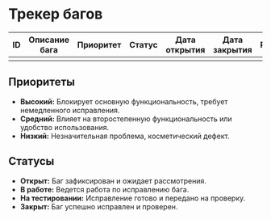 # Трекер багов

| ID | Описание бага | Приоритет | Статус | Дата открытия | Дата закрытия | Резюме |
|----|---------------|-----------|--------|---------------|---------------|--------|
|    |               |           |        |               |               |        |

## Приоритеты
- **Высокий:** Блокирует основную функциональность, требует немедленного исправления.
- **Средний:** Влияет на второстепенную функциональность или удобство использования.
- **Низкий:** Незначительная проблема, косметический дефект.

## Статусы
- **Открыт:** Баг зафиксирован и ожидает рассмотрения.
- **В работе:** Ведется работа по исправлению бага.
- **На тестировании:** Исправление готово и передано на проверку.
- **Закрыт:** Баг успешно исправлен и проверен.
